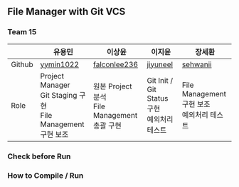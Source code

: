 ## File Manager with Git VCS

### Team 15

|        | 유용민                                                            | 이상윤                                             | 이지윤                                      | 장세환                                      |
|--------|----------------------------------------------------------------|-------------------------------------------------|------------------------------------------|------------------------------------------|
| Github | [yymin1022](https://github.com/yymin1022)                      | [falconlee236](https://github.com/falconlee236) | [jiyuneel](https://github.com/jiyuneel) | [sehwanii](https://github.com/sehwanii) |
| Role   | Project Manager <br> Git Staging 구현 <br> File Management 구현 보조 | 원본 Project 분석 <br> File Management 총괄 구현        | Git Init / Git Status 구현 <br> 예외처리 테스트 | File Management 구현 보조 <br> 예외처리 테스트

### Check before Run

### How to Compile / Run